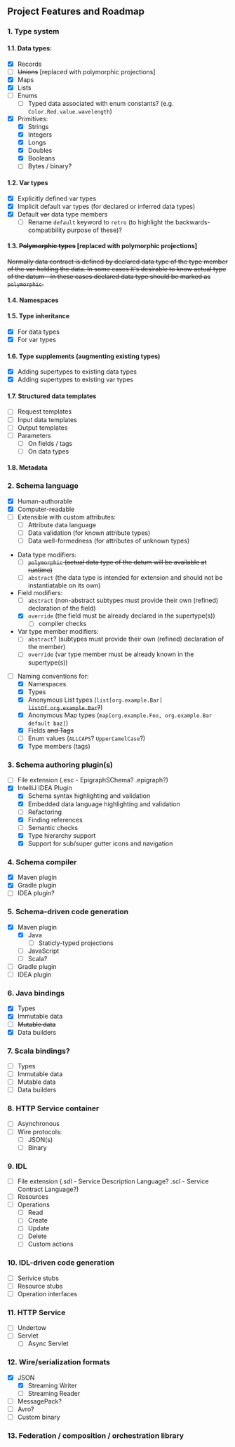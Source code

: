 ## Project Features and Roadmap

### 1. Type system

#### 1.1. Data types:
  * [x] Records
  * [ ] ~~Unions~~ [replaced with polymorphic projections]
  * [x] Maps
  * [x] Lists
  * [ ] Enums
    + [ ] Typed data associated with enum constants? (e.g. `Color.Red.value.wavelength`)
  * [x] Primitives:
    * [x] Strings
    * [x] Integers
    * [x] Longs
    * [x] Doubles
    * [x] Booleans
    * [ ] Bytes / binary?

#### 1.2. Var types
  * [x] Explicitly defined var types
  * [x] Implicit default var types (for declared or inferred data types)
  * [x] Default ~~var~~ data type members
    * [ ] Rename `default` keyword to `retro` (to highlight the backwards-compatibility purpose of these)?

#### 1.3. ~~Polymorphic types~~ [replaced with polymorphic projections]
  ~~Normally data contract is defined by declared data type of the type member of the var holding
  the data. In some cases it's desirable to know actual type of the datum - in these cases declared
  data type should be marked as `polymorphic`.~~

#### 1.4. Namespaces

#### 1.5. Type inheritance
  * [x] For data types
  * [x] For var types

#### 1.6. Type supplements (augmenting existing types)
  * [x] Adding supertypes to existing data types
  * [x] Adding supertypes to existing var types

#### 1.7. Structured data templates
  * [ ] Request templates
  * [ ] Input data templates
  * [ ] Output templates
  * [ ] Parameters
    * [ ] On fields / tags
    * [ ] On data types

#### 1.8. Metadata

### 2. Schema language
  * [x] Human-authorable
  * [x] Computer-readable
  * [ ] Extensible with custom attributes:
    + [ ] Attribute data language
    + [ ] Data validation (for known attribute types)
    + [ ] Data well-formedness (for attributes of unknown types)
  * Data type modifiers:
    + [ ] ~~`polymorphic` (actual data type of the datum will be available at runtime)~~
    + [ ] `abstract` (the data type is intended for extension and should not be instantiatable on its own)
  * Field modifiers:
    + [ ] `abstract` (non-abstract subtypes must provide their own (refined) declaration of the field)
    + [x] `override` (the field must be already declared in the supertype(s))
      + [ ] compiler checks
  * Var type member modifiers:
    + [ ] `abstract`? (subtypes must provide their own (refined) declaration of the member)
    + [ ] `override` (var type member must be already known in the supertype(s))
  * [ ] Naming conventions for:
    * [x] Namespaces
    * [x] Types
    * [x] Anonymous List types (`list[org.example.Bar]` ~~`listOf.org.example.Bar`?~~)
    * [x] Anonymous Map types (`map[org.example.Foo, org.example.Bar default baz]`)
    * [x] Fields ~~and Tags~~
    * [ ] Enum values (`ALLCAPS`? `UpperCamelCase`?)
    * [x] Type members (tags)

### 3. Schema authoring plugin(s)
  * [ ] File extension (.esc - EpigraphSChema? .epigraph?)
  * [x] IntelliJ IDEA Plugin
    * [x] Schema syntax highlighting and validation
    * [x] Embedded data language highlighting and validation
    * [ ] Refactoring
    * [x] Finding references
    * [ ] Semantic checks
    * [x] Type hierarchy support
    * [x] Support for sub/super gutter icons and navigation

### 4. Schema compiler
  * [x] Maven plugin
  * [x] Gradle plugin
  * [ ] IDEA plugin?

### 5. Schema-driven code generation
  * [x] Maven plugin
    * [x] Java
      * [ ] Staticly-typed projections 
    * [ ] JavaScript
    * [ ] Scala?
  * [ ] Gradle plugin
  * [ ] IDEA plugin

### 6. Java bindings
  * [x] Types
  * [x] Immutable data
  * [ ] ~~Mutable data~~
  * [x] Data builders

### 7. Scala bindings?
  * [ ] Types
  * [ ] Immutable data
  * [ ] Mutable data
  * [ ] Data builders

### 8. HTTP Service container
  * [ ] Asynchronous
  * [ ] Wire protocols:
    * [ ] JSON(s)
    * [ ] Binary

### 9. IDL
  * [ ] File extension (.sdl - Service Description Language? .scl - Service Contract Language?)
  * [ ] Resources
  * [ ] Operations
    * [ ] Read
    * [ ] Create
    * [ ] Update
    * [ ] Delete
    * [ ] Custom actions

### 10. IDL-driven code generation
  * [ ] Serivice stubs
  * [ ] Resource stubs
  * [ ] Operation interfaces

### 11. HTTP Service
  * [ ] Undertow
  * [ ] Servlet
    * [ ] Async Servlet

### 12. Wire/serialization formats
  * [x] JSON
    * [x] Streaming Writer
    * [ ] Streaming Reader
  * [ ] MessagePack?
  * [ ] Avro?
  * [ ] Custom binary

### 13. Federation / composition / orchestration library

